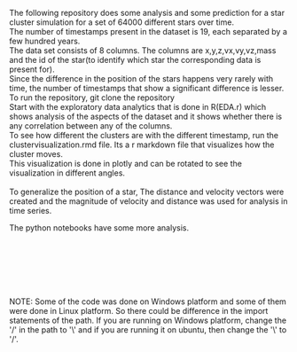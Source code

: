 The following repository does some analysis and some prediction for a star cluster simulation for a set of 64000 different stars over time. <br/>
The number of timestamps present in the dataset is 19, each separated by a few hundred years.<br/>
The data set consists of 8 columns. The columns are x,y,z,vx,vy,vz,mass and the id of the star(to identify which star the corresponding data is present for).<br/>
Since the difference in the position of the stars happens very rarely with time, the number of timestamps that show a significant difference is lesser.
To run the repository, git clone the repository<br/>
Start with the exploratory data analytics that is done in R(EDA.r) which shows analysis of the aspects of the dataset and it shows whether there is any correlation between any of the columns.<br/>
To see how different the clusters are with the different timestamp, run the clustervisualization.rmd file. Its a r markdown file that visualizes how the cluster moves.<br/>
This visualization is done in plotly and can be rotated to see the visualization in different angles.
<br/><br/>
To generalize the position of a star, The distance and velocity vectors were created and the magnitude of velocity and distance was used for analysis in time series.<br>

The python notebooks have some more analysis.

<br/><br/><br/><br/><br/><br/>
NOTE: Some of the code was done on Windows platform and some of them were done in Linux platform. So there could be difference in the import statements of the path. If you are running on Windows platform, change the '/' in the path to '\\' and if you are running it on ubuntu, then change the '\\' to '/'.<br/>

